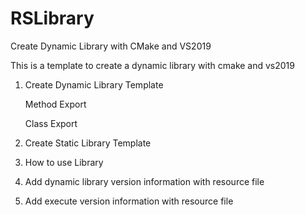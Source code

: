# RSLibrary
Create Dynamic Library with CMake  and VS2019

This is a template to create a dynamic library with cmake and vs2019

1. Create Dynamic Library Template

   Method Export 
   
   Class  Export 

2. Create Static Library Template

3. How to use Library 

4. Add dynamic library version information with resource file 

5. Add execute version information with resource file

